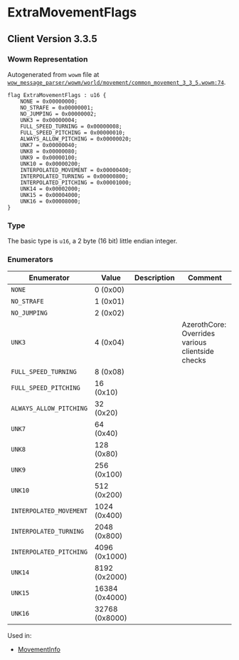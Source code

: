 # ExtraMovementFlags

## Client Version 3.3.5

### Wowm Representation

Autogenerated from `wowm` file at [`wow_message_parser/wowm/world/movement/common_movement_3_3_5.wowm:74`](https://github.com/gtker/wow_messages/tree/main/wow_message_parser/wowm/world/movement/common_movement_3_3_5.wowm#L74).

```rust,ignore
flag ExtraMovementFlags : u16 {
    NONE = 0x00000000;
    NO_STRAFE = 0x00000001;
    NO_JUMPING = 0x00000002;
    UNK3 = 0x00000004;
    FULL_SPEED_TURNING = 0x00000008;
    FULL_SPEED_PITCHING = 0x00000010;
    ALWAYS_ALLOW_PITCHING = 0x00000020;
    UNK7 = 0x00000040;
    UNK8 = 0x00000080;
    UNK9 = 0x00000100;
    UNK10 = 0x00000200;
    INTERPOLATED_MOVEMENT = 0x00000400;
    INTERPOLATED_TURNING = 0x00000800;
    INTERPOLATED_PITCHING = 0x00001000;
    UNK14 = 0x00002000;
    UNK15 = 0x00004000;
    UNK16 = 0x00008000;
}
```
### Type
The basic type is `u16`, a 2 byte (16 bit) little endian integer.
### Enumerators
| Enumerator | Value  | Description | Comment |
| --------- | -------- | ----------- | ------- |
| `NONE` | 0 (0x00) |  |  |
| `NO_STRAFE` | 1 (0x01) |  |  |
| `NO_JUMPING` | 2 (0x02) |  |  |
| `UNK3` | 4 (0x04) |  | AzerothCore: Overrides various clientside checks |
| `FULL_SPEED_TURNING` | 8 (0x08) |  |  |
| `FULL_SPEED_PITCHING` | 16 (0x10) |  |  |
| `ALWAYS_ALLOW_PITCHING` | 32 (0x20) |  |  |
| `UNK7` | 64 (0x40) |  |  |
| `UNK8` | 128 (0x80) |  |  |
| `UNK9` | 256 (0x100) |  |  |
| `UNK10` | 512 (0x200) |  |  |
| `INTERPOLATED_MOVEMENT` | 1024 (0x400) |  |  |
| `INTERPOLATED_TURNING` | 2048 (0x800) |  |  |
| `INTERPOLATED_PITCHING` | 4096 (0x1000) |  |  |
| `UNK14` | 8192 (0x2000) |  |  |
| `UNK15` | 16384 (0x4000) |  |  |
| `UNK16` | 32768 (0x8000) |  |  |

Used in:
* [MovementInfo](movementinfo.md)
